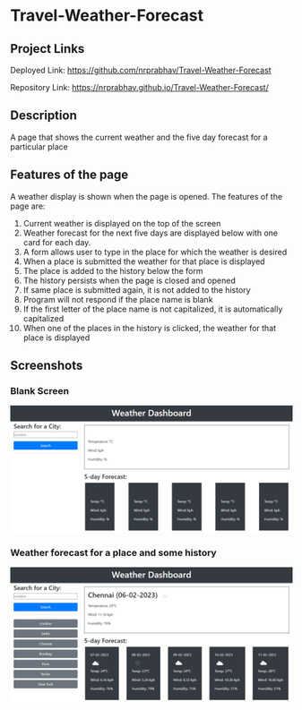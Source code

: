 # Travel-Weather-Forecast

## Project Links
Deployed Link: https://github.com/nrprabhav/Travel-Weather-Forecast

Repository Link: https://nrprabhav.github.io/Travel-Weather-Forecast/

## Description
A page that shows the current weather and the five day forecast for a particular place

## Features of the page
A weather display is shown when the page is opened. The features of the page are:
1. Current weather is displayed on the top of the screen
2. Weather forecast for the next five days are displayed below with one card for each day.
3. A form allows user to type in the place for which the weather is desired
4. When a place is submitted the weather for that place is displayed
5. The place is added to the history below the form
6. The history persists when the page is closed and opened
7. If same place is submitted again, it is not added to the history
8. Program will not respond if the place name is blank
9. If the first letter of the place name is not capitalized, it is automatically capitalized
10. When one of the places in the history is clicked, the weather for that place is displayed

## Screenshots

### Blank Screen
![](./assets/images/start.png)

### Weather forecast for a place and some history
![](./assets/images/forecast.png)